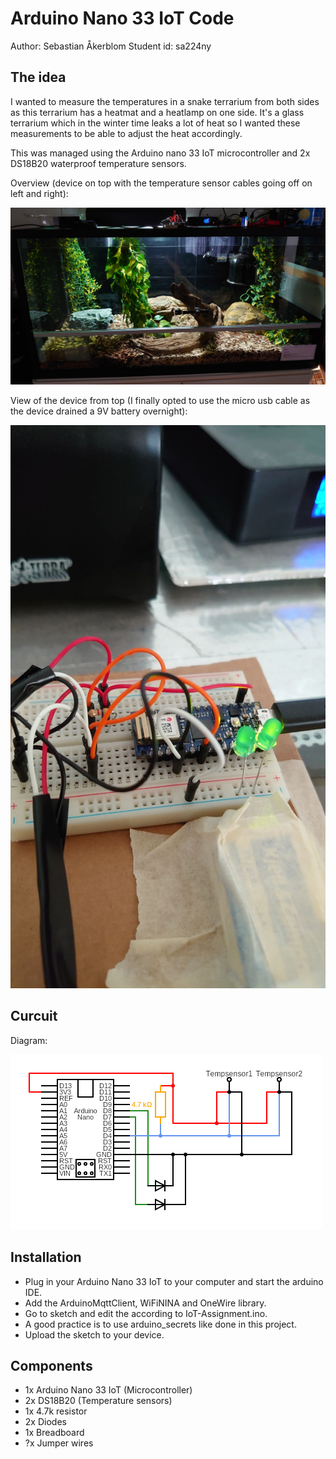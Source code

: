 # Arduino Nano 33 IoT Code

Author: Sebastian Åkerblom
Student id: sa224ny

## The idea

I wanted to measure the temperatures in a snake terrarium from both sides as this terrarium has a heatmat and a heatlamp on one side.
It's a glass terrarium which in the winter time leaks a lot of heat so I wanted these measurements to be able to adjust the heat accordingly.

This was managed using the Arduino nano 33 IoT microcontroller and 2x DS18B20 waterproof temperature sensors.

Overview (device on top with the temperature sensor cables going off on left and right):

<img src="./img/full_img_terrarium.jpg" width="800">

View of the device from top (I finally opted to use the micro usb cable as the device drained a 9V battery overnight):

<img src="./img/birdseye_device.jpg" width="600">

## Curcuit

Diagram:

![Circuit diagram](./img/circuit_diagram.png)

## Installation

- Plug in your Arduino Nano 33 IoT to your computer and start the arduino IDE.
- Add the ArduinoMqttClient, WiFiNINA and OneWire library.
- Go to sketch and edit the according to IoT-Assignment.ino.
- A good practice is to use arduino_secrets like done in this project.
- Upload the sketch to your device.

## Components

- 1x Arduino Nano 33 IoT (Microcontroller)
- 2x DS18B20 (Temperature sensors)
- 1x 4.7k resistor
- 2x Diodes
- 1x Breadboard
- ?x Jumper wires
